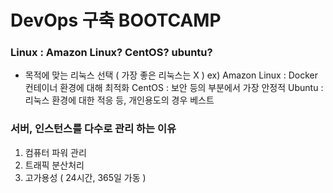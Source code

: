 # DevOps 구축 BOOTCAMP

### Linux : Amazon Linux? CentOS? ubuntu?
- 목적에 맞는 리눅스 선택 ( 가장 좋은 리눅스는 X )
ex) Amazon Linux : Docker 컨테이너 환경에 대해 최적화
CentOS : 보안 등의 부분에서 가장 안정적
Ubuntu : 리눅스 환경에 대한 적응 등, 개인용도의 경우 베스트

### 서버, 인스턴스를 다수로 관리 하는 이유
1. 컴퓨터 파워 관리
2. 트래픽 분산처리
3. 고가용성 ( 24시간, 365일 가동 )

